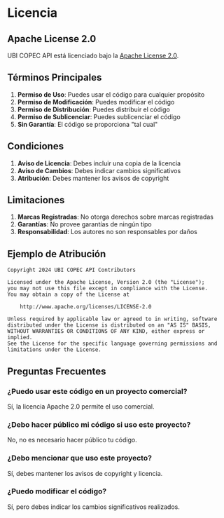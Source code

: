 # Licencia

## Apache License 2.0

UBI COPEC API está licenciado bajo la [Apache License 2.0](https://www.apache.org/licenses/LICENSE-2.0).

## Términos Principales

1. **Permiso de Uso**: Puedes usar el código para cualquier propósito
2. **Permiso de Modificación**: Puedes modificar el código
3. **Permiso de Distribución**: Puedes distribuir el código
4. **Permiso de Sublicenciar**: Puedes sublicenciar el código
5. **Sin Garantía**: El código se proporciona "tal cual"

## Condiciones

1. **Aviso de Licencia**: Debes incluir una copia de la licencia
2. **Aviso de Cambios**: Debes indicar cambios significativos
3. **Atribución**: Debes mantener los avisos de copyright

## Limitaciones

1. **Marcas Registradas**: No otorga derechos sobre marcas registradas
2. **Garantías**: No provee garantías de ningún tipo
3. **Responsabilidad**: Los autores no son responsables por daños

## Ejemplo de Atribución

```
Copyright 2024 UBI COPEC API Contributors

Licensed under the Apache License, Version 2.0 (the "License");
you may not use this file except in compliance with the License.
You may obtain a copy of the License at

    http://www.apache.org/licenses/LICENSE-2.0

Unless required by applicable law or agreed to in writing, software
distributed under the License is distributed on an "AS IS" BASIS,
WITHOUT WARRANTIES OR CONDITIONS OF ANY KIND, either express or implied.
See the License for the specific language governing permissions and
limitations under the License.
```

## Preguntas Frecuentes

### ¿Puedo usar este código en un proyecto comercial?
Sí, la licencia Apache 2.0 permite el uso comercial.

### ¿Debo hacer público mi código si uso este proyecto?
No, no es necesario hacer público tu código.

### ¿Debo mencionar que uso este proyecto?
Sí, debes mantener los avisos de copyright y licencia.

### ¿Puedo modificar el código?
Sí, pero debes indicar los cambios significativos realizados.
